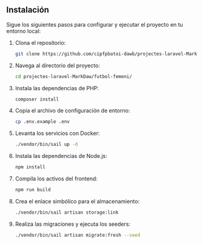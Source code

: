 ## **Instalación**

Sigue los siguientes pasos para configurar y ejecutar el proyecto en tu entorno local:

1. Clona el repositorio:
    ```sh
    git clone https://github.com/cipfpbatoi-dawb/projectes-laravel-MarkDaw.git
    ```

2. Navega al directorio del proyecto:
    ```sh
    cd projectes-laravel-MarkDaw/futbol-femeni/
    ```

3. Instala las dependencias de PHP:
    ```sh
    composer install
    ```

4. Copia el archivo de configuración de entorno:
    ```sh
    cp .env.example .env
    ```

5. Levanta los servicios con Docker:
    ```sh
    ./vendor/bin/sail up -d
    ```

6. Instala las dependencias de Node.js:
    ```sh
    npm install
    ```

7. Compila los activos del frontend:
    ```sh
    npm run build
    ```

8. Crea el enlace simbólico para el almacenamiento:
    ```sh
    ./vendor/bin/sail artisan storage:link
    ```

9. Realiza las migraciones y ejecuta los seeders:
    ```sh
    ./vendor/bin/sail artisan migrate:fresh --seed
    ```
